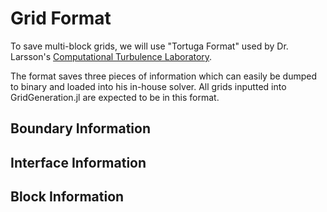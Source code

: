 # Grid Format

To save multi-block grids, we will use "Tortuga Format" used by Dr. Larsson's [Computational Turbulence Laboratory](https://larsson.umd.edu/research/). 

The format saves three pieces of information which can easily be dumped to binary and loaded into his in-house solver. All grids inputted into GridGeneration.jl are expected to be in this format.

## Boundary Information

## Interface Information

## Block Information